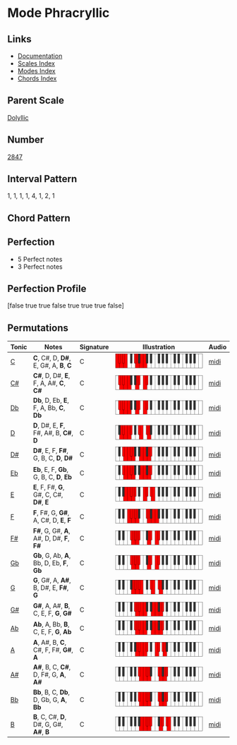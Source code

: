# Mode Phracryllic

## Links

- [Documentation](README.md)
- [Scales Index](Scales.md)
- [Modes Index](Modes.md)
- [Chords Index](Chords.md)

## Parent Scale

[Dolyllic](ScaleDolyllic.md)

## Number

[2847](https://ianring.com/musictheory/scales/2847)

## Interval Pattern

1, 1, 1, 1, 4, 1, 2, 1

## Chord Pattern



## Perfection

- 5 Perfect notes
- 3 Perfect notes

## Perfection Profile

[false true true false true true true false]

## Permutations

| Tonic | Notes | Signature | Illustration | Audio |
|-------|-------|-----------|--------------|-------|
| [C](ModeCNaturalPhracryllic.md) | **C**, C#, D, **D#**, E, G#, A, **B**, **C** | C | ![CNaturalPhracryllic](ModeCNaturalPhracryllic.png) | [midi](https://github.com/edipermadi/music/blob/main/docs/ModeCNaturalPhracryllic.mid?raw=true) |
| [C#](ModeCSharpPhracryllic.md) | **C#**, D, D#, **E**, F, A, A#, **C**, **C#** | C | ![CSharpPhracryllic](ModeCSharpPhracryllic.png) | [midi](https://github.com/edipermadi/music/blob/main/docs/ModeCSharpPhracryllic.mid?raw=true) |
| [Db](ModeDFlatPhracryllic.md) | **Db**, D, Eb, **E**, F, A, Bb, **C**, **Db** | C | ![DFlatPhracryllic](ModeDFlatPhracryllic.png) | [midi](https://github.com/edipermadi/music/blob/main/docs/ModeDFlatPhracryllic.mid?raw=true) |
| [D](ModeDNaturalPhracryllic.md) | **D**, D#, E, **F**, F#, A#, B, **C#**, **D** | C | ![DNaturalPhracryllic](ModeDNaturalPhracryllic.png) | [midi](https://github.com/edipermadi/music/blob/main/docs/ModeDNaturalPhracryllic.mid?raw=true) |
| [D#](ModeDSharpPhracryllic.md) | **D#**, E, F, **F#**, G, B, C, **D**, **D#** | C | ![DSharpPhracryllic](ModeDSharpPhracryllic.png) | [midi](https://github.com/edipermadi/music/blob/main/docs/ModeDSharpPhracryllic.mid?raw=true) |
| [Eb](ModeEFlatPhracryllic.md) | **Eb**, E, F, **Gb**, G, B, C, **D**, **Eb** | C | ![EFlatPhracryllic](ModeEFlatPhracryllic.png) | [midi](https://github.com/edipermadi/music/blob/main/docs/ModeEFlatPhracryllic.mid?raw=true) |
| [E](ModeENaturalPhracryllic.md) | **E**, F, F#, **G**, G#, C, C#, **D#**, **E** | C | ![ENaturalPhracryllic](ModeENaturalPhracryllic.png) | [midi](https://github.com/edipermadi/music/blob/main/docs/ModeENaturalPhracryllic.mid?raw=true) |
| [F](ModeFNaturalPhracryllic.md) | **F**, F#, G, **G#**, A, C#, D, **E**, **F** | C | ![FNaturalPhracryllic](ModeFNaturalPhracryllic.png) | [midi](https://github.com/edipermadi/music/blob/main/docs/ModeFNaturalPhracryllic.mid?raw=true) |
| [F#](ModeFSharpPhracryllic.md) | **F#**, G, G#, **A**, A#, D, D#, **F**, **F#** | C | ![FSharpPhracryllic](ModeFSharpPhracryllic.png) | [midi](https://github.com/edipermadi/music/blob/main/docs/ModeFSharpPhracryllic.mid?raw=true) |
| [Gb](ModeGFlatPhracryllic.md) | **Gb**, G, Ab, **A**, Bb, D, Eb, **F**, **Gb** | C | ![GFlatPhracryllic](ModeGFlatPhracryllic.png) | [midi](https://github.com/edipermadi/music/blob/main/docs/ModeGFlatPhracryllic.mid?raw=true) |
| [G](ModeGNaturalPhracryllic.md) | **G**, G#, A, **A#**, B, D#, E, **F#**, **G** | C | ![GNaturalPhracryllic](ModeGNaturalPhracryllic.png) | [midi](https://github.com/edipermadi/music/blob/main/docs/ModeGNaturalPhracryllic.mid?raw=true) |
| [G#](ModeGSharpPhracryllic.md) | **G#**, A, A#, **B**, C, E, F, **G**, **G#** | C | ![GSharpPhracryllic](ModeGSharpPhracryllic.png) | [midi](https://github.com/edipermadi/music/blob/main/docs/ModeGSharpPhracryllic.mid?raw=true) |
| [Ab](ModeAFlatPhracryllic.md) | **Ab**, A, Bb, **B**, C, E, F, **G**, **Ab** | C | ![AFlatPhracryllic](ModeAFlatPhracryllic.png) | [midi](https://github.com/edipermadi/music/blob/main/docs/ModeAFlatPhracryllic.mid?raw=true) |
| [A](ModeANaturalPhracryllic.md) | **A**, A#, B, **C**, C#, F, F#, **G#**, **A** | C | ![ANaturalPhracryllic](ModeANaturalPhracryllic.png) | [midi](https://github.com/edipermadi/music/blob/main/docs/ModeANaturalPhracryllic.mid?raw=true) |
| [A#](ModeASharpPhracryllic.md) | **A#**, B, C, **C#**, D, F#, G, **A**, **A#** | C | ![ASharpPhracryllic](ModeASharpPhracryllic.png) | [midi](https://github.com/edipermadi/music/blob/main/docs/ModeASharpPhracryllic.mid?raw=true) |
| [Bb](ModeBFlatPhracryllic.md) | **Bb**, B, C, **Db**, D, Gb, G, **A**, **Bb** | C | ![BFlatPhracryllic](ModeBFlatPhracryllic.png) | [midi](https://github.com/edipermadi/music/blob/main/docs/ModeBFlatPhracryllic.mid?raw=true) |
| [B](ModeBNaturalPhracryllic.md) | **B**, C, C#, **D**, D#, G, G#, **A#**, **B** | C | ![BNaturalPhracryllic](ModeBNaturalPhracryllic.png) | [midi](https://github.com/edipermadi/music/blob/main/docs/ModeBNaturalPhracryllic.mid?raw=true) |
